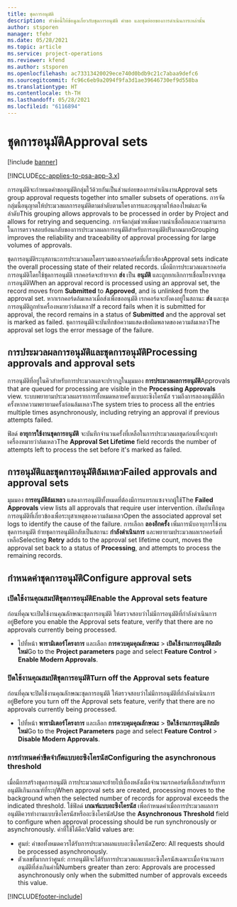 ```yaml
---
title: ชุดการอนุมัติ
description: หัวข้อนี้ให้ข้อมูลเกี่ยวกับชุดการอนุมัติ คำขอ และชุดย่อยของการดำเนินการเหล่านั้น
author: stsporen
manager: tfehr
ms.date: 05/28/2021
ms.topic: article
ms.service: project-operations
ms.reviewer: kfend
ms.author: stsporen
ms.openlocfilehash: ac73313420029ece740d0bdb9c21c7abaa9defc6
ms.sourcegitcommit: fc96c6eb9a2094f9fa3d1ae39646730ef9d558ba
ms.translationtype: HT
ms.contentlocale: th-TH
ms.lasthandoff: 05/28/2021
ms.locfileid: "6116894"
---
```

# <a name="approval-sets"></a><span data-ttu-id="63a45-103">ชุดการอนุมัติ</span><span class="sxs-lookup"><span data-stu-id="63a45-103">Approval sets</span></span>

[!include [banner](../includes/psa-now-project-operations.md)]

[!INCLUDE[cc-applies-to-psa-app-3.x](../includes/cc-applies-to-psa-app-3x.md)]

<span data-ttu-id="63a45-104">การอนุมัติจะกำหนดคำขออนุมัติกลุ่มไว้ด้วยกันเป็นส่วนย่อยของการดำเนินงาน</span><span class="sxs-lookup"><span data-stu-id="63a45-104">Approval sets group approval requests together into smaller subsets of operations.</span></span> <span data-ttu-id="63a45-105">การจัดกลุ่มนี้อนุญาตให้ประมวลผลการอนุมัติตามลำดับตามโครงการและอนุญาตให้ลองใหม่และจัดลำดับ</span><span class="sxs-lookup"><span data-stu-id="63a45-105">This grouping allows approvals to be processed in order by Project and allows for retrying and sequencing.</span></span> <span data-ttu-id="63a45-106">การจัดกลุ่มช่วยเพิ่มความน่าเชื่อถือและความสามารถในการตรวจสอบย้อนกลับของการประมวลผลการอนุมัติสำหรับการอนุมัติปริมาณมาก</span><span class="sxs-lookup"><span data-stu-id="63a45-106">Grouping improves the reliability and traceability of approval processing for large volumes of approvals.</span></span>

<span data-ttu-id="63a45-107">ชุดการอนุมัติระบุสถานะการประมวลผลโดยรวมของเรกคอร์ดที่เกี่ยวข้อง</span><span class="sxs-lookup"><span data-stu-id="63a45-107">Approval sets indicate the overall processing state of their related records.</span></span> <span data-ttu-id="63a45-108">เมื่อมีการประมวลผลเรกคอร์ดการอนุมัติโดยใช้ชุดการอนุมัติ เรกคอร์ดจะย้ายจาก **ส่ง** เป็น **อนุมัติ** และถูกยกเลิกการเชื่อมโยงจากชุดการอนุมัติ</span><span class="sxs-lookup"><span data-stu-id="63a45-108">When an approval record is processed using an approval set, the record moves from **Submitted** to **Approved**, and is unlinked from the approval set.</span></span> <span data-ttu-id="63a45-109">หากเรกคอร์ดล้มเหลวเมื่อส่งเพื่อขออนุมัติ เรกคอร์ดจะยังคงอยู่ในสถานะ **ส่ง** และชุดการอนุมัติถูกทำเครื่องหมายว่าล้มเหลว</span><span class="sxs-lookup"><span data-stu-id="63a45-109">If a record fails when it is submitted for approval, the record remains in a status of **Submitted** and the approval set is marked as failed.</span></span> <span data-ttu-id="63a45-110">ชุดการอนุมัติจะบันทึกข้อความแสดงข้อผิดพลาดของความล้มเหลว</span><span class="sxs-lookup"><span data-stu-id="63a45-110">The approval set logs the error message of the failure.</span></span>

## <a name="processing-approvals-and-approval-sets"></a><span data-ttu-id="63a45-111">การประมวลผลการอนุมัติและชุดการอนุมัติ</span><span class="sxs-lookup"><span data-stu-id="63a45-111">Processing approvals and approval sets</span></span>
<span data-ttu-id="63a45-112">การอนุมัติที่อยู่ในคิวสำหรับการประมวลผลจะปรากฏในมุมมอง **การประมวลผลการอนุมัติ**</span><span class="sxs-lookup"><span data-stu-id="63a45-112">Approvals that are queued for processing are visible in the **Processing Approvals** view.</span></span> <span data-ttu-id="63a45-113">ระบบพยายามประมวลผลรายการทั้งหมดหลายครั้งแบบอะซิงโครนัส รวมถึงการลองอนุมัติอีกครั้งหากความพยายามครั้งก่อนล้มเหลว</span><span class="sxs-lookup"><span data-stu-id="63a45-113">The system tries to process all the entries multiple times asynchronously, including retrying an approval if previous attempts failed.</span></span>

<span data-ttu-id="63a45-114">ฟิลด์ **อายุการใช้งานชุดการอนุมัติ** จะบันทึกจำนวนครั้งที่เหลือในการประมวลผลชุดก่อนที่จะถูกทำเครื่องหมายว่าล้มเหลว</span><span class="sxs-lookup"><span data-stu-id="63a45-114">The **Approval Set Lifetime** field records the number of attempts left to process the set before it's marked as failed.</span></span>

## <a name="failed-approvals-and-approval-sets"></a><span data-ttu-id="63a45-115">การอนุมัติและชุดการอนุมัติล้มเหลว</span><span class="sxs-lookup"><span data-stu-id="63a45-115">Failed approvals and approval sets</span></span>
<span data-ttu-id="63a45-116">มุมมอง **การอนุมัติล้มเหลว** แสดงการอนุมัติทั้งหมดที่ต้องมีการแทรกแซงจากผู้ใช้</span><span class="sxs-lookup"><span data-stu-id="63a45-116">The **Failed Approvals** view lists all approvals that require user intervention.</span></span> <span data-ttu-id="63a45-117">เปิดบันทึกชุดการอนุมัติที่เกี่ยวข้องเพื่อระบุสาเหตุของความล้มเหลว</span><span class="sxs-lookup"><span data-stu-id="63a45-117">Open the associated approval set logs to identify the cause of the failure.</span></span>
<span data-ttu-id="63a45-118">การเลือก **ลองอีกครั้ง** เพิ่มการนับอายุการใช้งานชุดการอนุมัติ ย้ายชุดการอนุมัติกลับเป็นสถานะ **กำลังดำเนินการ** และพยายามประมวลผลเรกคอร์ดที่เหลือ</span><span class="sxs-lookup"><span data-stu-id="63a45-118">Selecting **Retry** adds to the approval set lifetime count, moves the approval set back to a status of **Processing**, and attempts to process the remaining records.</span></span>

## <a name="configure-approval-sets"></a><span data-ttu-id="63a45-119">กำหนดค่าชุดการอนุมัติ</span><span class="sxs-lookup"><span data-stu-id="63a45-119">Configure approval sets</span></span>

###  <a name="enable-the-approval-sets-feature"></a><span data-ttu-id="63a45-120">เปิดใช้งานคุณสมบัติชุดการอนุมัติ</span><span class="sxs-lookup"><span data-stu-id="63a45-120">Enable the Approval sets feature</span></span>
<span data-ttu-id="63a45-121">ก่อนที่คุณจะเปิดใช้งานคุณลักษณะชุดการอนุมัติ ให้ตรวจสอบว่าไม่มีการอนุมัติที่กำลังดำเนินการอยู่</span><span class="sxs-lookup"><span data-stu-id="63a45-121">Before you enable the Approval sets feature, verify that there are no approvals currently being processed.</span></span>

- <span data-ttu-id="63a45-122">ไปที่หน้า **พารามิเตอร์โครงการ** และเลือก **การควบคุมคุณลักษณะ** > **เปิดใช้งานการอนุมัติสมัยใหม่**</span><span class="sxs-lookup"><span data-stu-id="63a45-122">Go to the **Project parameters** page and select **Feature Control** > **Enable Modern Approvals**.</span></span>

### <a name="turn-off-the-approval-sets-feature"></a><span data-ttu-id="63a45-123">ปิดใช้งานคุณสมบัติชุดการอนุมัติ</span><span class="sxs-lookup"><span data-stu-id="63a45-123">Turn off the Approval sets feature</span></span>
<span data-ttu-id="63a45-124">ก่อนที่คุณจะปิดใช้งานคุณลักษณะชุดการอนุมัติ ให้ตรวจสอบว่าไม่มีการอนุมัติที่กำลังดำเนินการอยู่</span><span class="sxs-lookup"><span data-stu-id="63a45-124">Before you turn off the Approval sets feature, verify that there are no approvals currently being processed.</span></span>

- <span data-ttu-id="63a45-125">ไปที่หน้า **พารามิเตอร์โครงการ** และเลือก **การควบคุมคุณลักษณะ** > **ปิดใช้งานการอนุมัติสมัยใหม่**</span><span class="sxs-lookup"><span data-stu-id="63a45-125">Go to the **Project Parameters** page and select **Feature Control** > **Disable Modern Approvals**.</span></span>

### <a name="configuring-the-asynchronous-threshold"></a><span data-ttu-id="63a45-126">การกำหนดค่าขีดจำกัดแบบอะซิงโครนัส</span><span class="sxs-lookup"><span data-stu-id="63a45-126">Configuring the asynchronous threshold</span></span> 
<span data-ttu-id="63a45-127">เมื่อมีการสร้างชุดการอนุมัติ การประมวลผลจะย้ายไปเบื้องหลังเมื่อจำนวนเรกคอร์ดที่เลือกสำหรับการอนุมัติเกินเกณฑ์ที่ระบุ</span><span class="sxs-lookup"><span data-stu-id="63a45-127">When approval sets are created, processing moves to the background when the selected number of records for approval exceeds the indicated threshold.</span></span> <span data-ttu-id="63a45-128">ใช้ฟิลด์ **เกณฑ์แบบอะซิงโครนัส** เพื่อกำหนดค่าเมื่อการประมวลผลการอนุมัติควรทำงานแบบซิงโครนัสหรืออะซิงโครนัส</span><span class="sxs-lookup"><span data-stu-id="63a45-128">Use the **Asynchronous Threshold** field to configure when approval processing should be run synchronously or asynchronously.</span></span>
<span data-ttu-id="63a45-129">ค่าที่ใช้ได้คือ:</span><span class="sxs-lookup"><span data-stu-id="63a45-129">Valid values are:</span></span>

  - <span data-ttu-id="63a45-130">ศูนย์: คำขอทั้งหมดควรได้รับการประมวลผลแบบอะซิงโครนัส</span><span class="sxs-lookup"><span data-stu-id="63a45-130">Zero: All requests should be processed asynchronously.</span></span> 
  - <span data-ttu-id="63a45-131">ตัวเลขที่มากกว่าศูนย์: การอนุมัติจะได้รับการประมวลผลแบบอะซิงโครนัสเฉพาะเมื่อจำนวนการอนุมัติที่ส่งเกินค่านี้</span><span class="sxs-lookup"><span data-stu-id="63a45-131">Numbers greater than zero: Approvals are processed asynchronously only when the submitted number of approvals exceeds this value.</span></span>

[!INCLUDE[footer-include](../includes/footer-banner.md)]

